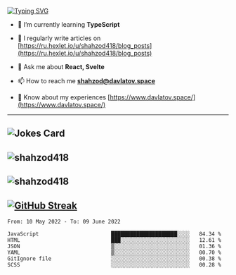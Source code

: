 [![Typing SVG](https://readme-typing-svg.herokuapp.com?font=Turret+Road&height=30&lines=HI!+I%60m+Frontend+Developer)](https://git.io/typing-svg)

- 🌱 I’m currently learning **TypeScript**

- 📝 I regularly write articles on [https://ru.hexlet.io/u/shahzod418/blog_posts](https://ru.hexlet.io/u/shahzod418/blog_posts)

- 💬 Ask me about **React, Svelte**

- 📫 How to reach me **shahzod@davlatov.space**

- 📄 Know about my experiences [https://www.davlatov.space/](https://www.davlatov.space/)

---
![Jokes Card](https://readme-jokes.vercel.app/api?theme=radical)
---
![shahzod418](https://github-readme-stats.vercel.app/api/top-langs?username=shahzod418&show_icons=true&theme=radical&locale=en&layout=compact)
---
![shahzod418](https://github-readme-stats.vercel.app/api?username=shahzod418&show_icons=true&theme=radical&locale=en&count_private=true)
---
[![GitHub Streak](http://github-readme-streak-stats.herokuapp.com?user=shahzod418&theme=radical&date_format=M%20j%5B%2C%20Y%5D)](https://git.io/streak-stats)
---
<!--START_SECTION:waka-->

```text
From: 10 May 2022 - To: 09 June 2022

JavaScript                       █████████████████████░░░░   84.34 %
HTML                             ███░░░░░░░░░░░░░░░░░░░░░░   12.61 %
JSON                             ▒░░░░░░░░░░░░░░░░░░░░░░░░   01.36 %
YAML                             ▒░░░░░░░░░░░░░░░░░░░░░░░░   00.70 %
GitIgnore file                   ░░░░░░░░░░░░░░░░░░░░░░░░░   00.38 %
SCSS                             ░░░░░░░░░░░░░░░░░░░░░░░░░   00.28 %
```

<!--END_SECTION:waka-->
